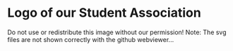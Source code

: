 Logo of our Student Association
===============================

Do not use or redistribute this image without our permission!
Note: The svg files are not shown correctly with the github webviewer...
